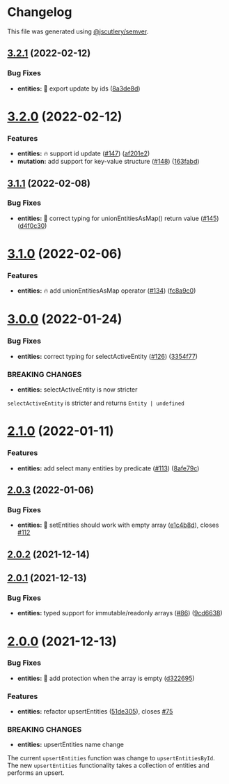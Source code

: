 # Changelog

This file was generated using [@jscutlery/semver](https://github.com/jscutlery/semver).

## [3.2.1](https://github.com/ngneat/elf/compare/entities-3.2.0...entities-3.2.1) (2022-02-12)


### Bug Fixes

* **entities:** 🐞 export update by ids ([8a3de8d](https://github.com/ngneat/elf/commit/8a3de8d9868a8adbac7f3c2cbe98ed0310239a7a))



# [3.2.0](https://github.com/ngneat/elf/compare/entities-3.1.1...entities-3.2.0) (2022-02-12)


### Features

* **entities:** 🔥 support id update ([#147](https://github.com/ngneat/elf/issues/147)) ([af201e2](https://github.com/ngneat/elf/commit/af201e22a8ef7b3bb959124e95a8bf45057b9699))
* **mutation:** add support for key-value structure ([#148](https://github.com/ngneat/elf/issues/148)) ([163fabd](https://github.com/ngneat/elf/commit/163fabd0386ce20dc1c35b9bb210d90b1c00c6dd))



## [3.1.1](https://github.com/ngneat/elf/compare/entities-3.1.0...entities-3.1.1) (2022-02-08)


### Bug Fixes

* **entities:** 🐞 correct typing for unionEntitiesAsMap() return value ([#145](https://github.com/ngneat/elf/issues/145)) ([d4f0c30](https://github.com/ngneat/elf/commit/d4f0c30900822c01a291424902e2f91a04a2f0b4))



# [3.1.0](https://github.com/ngneat/elf/compare/entities-3.0.0...entities-3.1.0) (2022-02-06)


### Features

* **entities:** 🔥 add unionEntitiesAsMap operator ([#134](https://github.com/ngneat/elf/issues/134)) ([fc8a9c0](https://github.com/ngneat/elf/commit/fc8a9c0956fb1aefcb4c455aa64943de8ca13c52))



# [3.0.0](https://github.com/ngneat/elf/compare/entities-2.1.0...entities-3.0.0) (2022-01-24)


### Bug Fixes

* **entities:** correct typing for selectActiveEntity ([#126](https://github.com/ngneat/elf/issues/126)) ([3354f77](https://github.com/ngneat/elf/commit/3354f77349e0cb05f8181b2d11c09a2a7116486a))


### BREAKING CHANGES

* **entities:** selectActiveEntity is now stricter

`selectActiveEntity` is stricter and returns `Entity | undefined`



# [2.1.0](https://github.com/ngneat/elf/compare/entities-2.0.3...entities-2.1.0) (2022-01-11)


### Features

* **entities:** add select many entities by predicate ([#113](https://github.com/ngneat/elf/issues/113)) ([8afe79c](https://github.com/ngneat/elf/commit/8afe79c44d25435b2bc4da9fe71325eb7990cf0f))



## [2.0.3](https://github.com/ngneat/elf/compare/entities-2.0.2...entities-2.0.3) (2022-01-06)


### Bug Fixes

* **entities:** 🐞 setEntities should work with empty array ([e1c4b8d](https://github.com/ngneat/elf/commit/e1c4b8da99179505c721fb0bdebd34ddba679626)), closes [#112](https://github.com/ngneat/elf/issues/112)



## [2.0.2](https://github.com/ngneat/elf/compare/entities-2.0.1...entities-2.0.2) (2021-12-14)



## [2.0.1](https://github.com/ngneat/elf/compare/entities-2.0.0...entities-2.0.1) (2021-12-13)


### Bug Fixes

* **entities:** typed support for immutable/readonly arrays ([#86](https://github.com/ngneat/elf/issues/86)) ([9cd6638](https://github.com/ngneat/elf/commit/9cd66381b7b9562eda10c52cd63bc19017ec8bbb))



# [2.0.0](https://github.com/ngneat/elf/compare/entities-1.0.0...entities-2.0.0) (2021-12-13)


### Bug Fixes

* **entities:** 🐞 add protection when the array is empty ([d322695](https://github.com/ngneat/elf/commit/d32269524f361ec823e732cadde49fa0ff777554))


### Features

* **entities:** refactor upsertEntities ([51de305](https://github.com/ngneat/elf/commit/51de30584d7b86402317dfbdd57aff89cf50170a)), closes [#75](https://github.com/ngneat/elf/issues/75)


### BREAKING CHANGES

* **entities:** upsertEntities name change

The current `upsertEntities` function was change to `upsertEntitiesById`.
The new `upsertEntities` functionality takes a collection of entities and performs an upsert.
